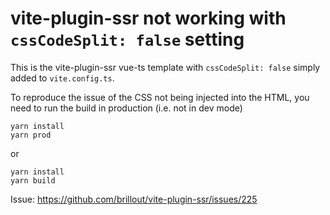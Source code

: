 # vite-plugin-ssr not working with `cssCodeSplit: false` setting

This is the vite-plugin-ssr vue-ts template with `cssCodeSplit: false` simply added to `vite.config.ts`.

To reproduce the issue of the CSS not being injected into the HTML, you need to run the build in production (i.e. not in dev mode)

```
yarn install
yarn prod
```

or 

```
yarn install
yarn build
```

Issue: https://github.com/brillout/vite-plugin-ssr/issues/225
